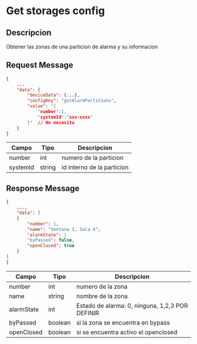 # Get storages config

## Descripcion

Obtener las zonas de una particion de alarma y su informacion

## Request Message

```json
{
    ...
    "data": {
        "deviceData": {...},
        "configKey": "getAlarmPartitions",
        "value": "{
            "number":1,
            "systemId":"xxx-xxxx"
        }"  // No necesita
    }
}
```

| Campo    | Tipo   | Descripcion                |
| -------- | ------ | -------------------------- |
| number   | int    | numero de la particion     |
| systemId | string | id interno de la particion |

## Response Message

```json
{
    ...,
    "data": [
    {
        "number": 1,
        "name": "Ventana 3, Sala 4",
        "alarmState": 1
        "byPassed": false,
        "openClosed": true
    }
]
}
```

| Campo      | Tipo    | Descripcion                                     |
| ---------- | ------- | ----------------------------------------------- |
| number     | int     | numero de la zona                               |
| name       | string  | nombre de la zona                               |
| alarmState | int     | Estado de alarma: 0, ninguna, 1,2,3 POR DEFINIR |
| byPassed   | boolean | si la zona se encuentra en bypass               |
| openClosed | boolean | si se encuentra activo el openclosed            |
